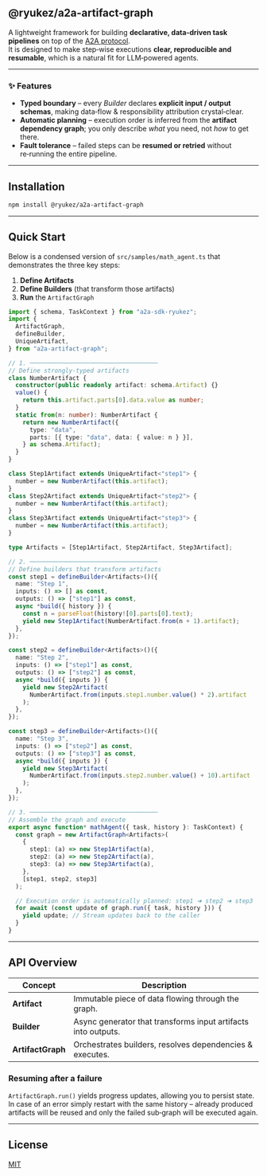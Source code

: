 ## @ryukez/a2a-artifact-graph

A lightweight framework for building **declarative, data‑driven task pipelines** on top of the [A2A protocol](https://github.com/a2a-protocol).  
It is designed to make step‑wise executions **clear, reproducible and resumable**, which is a natural fit for LLM‑powered agents.

---

### ✨ Features

- **Typed boundary** – every _Builder_ declares **explicit input / output schemas**,
  making data‑flow & responsibility attribution crystal‑clear.
- **Automatic planning** – execution order is inferred from the **artifact dependency graph**;
  you only describe _what_ you need, not _how_ to get there.
- **Fault tolerance** – failed steps can be **resumed or retried** without re‑running the entire pipeline.

---

## Installation

```bash
npm install @ryukez/a2a-artifact-graph
```

---

## Quick Start

Below is a condensed version of `src/samples/math_agent.ts` that demonstrates the three key steps:

1. **Define Artifacts**
2. **Define Builders** (that transform those artifacts)
3. **Run** the `ArtifactGraph`

```ts
import { schema, TaskContext } from "a2a-sdk-ryukez";
import {
  ArtifactGraph,
  defineBuilder,
  UniqueArtifact,
} from "a2a-artifact-graph";

// 1. ────────────────────────────────────
// Define strongly‑typed artifacts
class NumberArtifact {
  constructor(public readonly artifact: schema.Artifact) {}
  value() {
    return this.artifact.parts[0].data.value as number;
  }
  static from(n: number): NumberArtifact {
    return new NumberArtifact({
      type: "data",
      parts: [{ type: "data", data: { value: n } }],
    } as schema.Artifact);
  }
}

class Step1Artifact extends UniqueArtifact<"step1"> {
  number = new NumberArtifact(this.artifact);
}
class Step2Artifact extends UniqueArtifact<"step2"> {
  number = new NumberArtifact(this.artifact);
}
class Step3Artifact extends UniqueArtifact<"step3"> {
  number = new NumberArtifact(this.artifact);
}

type Artifacts = [Step1Artifact, Step2Artifact, Step3Artifact];

// 2. ────────────────────────────────────
// Define builders that transform artifacts
const step1 = defineBuilder<Artifacts>()({
  name: "Step 1",
  inputs: () => [] as const,
  outputs: () => ["step1"] as const,
  async *build({ history }) {
    const n = parseFloat(history![0].parts[0].text);
    yield new Step1Artifact(NumberArtifact.from(n + 1).artifact);
  },
});

const step2 = defineBuilder<Artifacts>()({
  name: "Step 2",
  inputs: () => ["step1"] as const,
  outputs: () => ["step2"] as const,
  async *build({ inputs }) {
    yield new Step2Artifact(
      NumberArtifact.from(inputs.step1.number.value() * 2).artifact
    );
  },
});

const step3 = defineBuilder<Artifacts>()({
  name: "Step 3",
  inputs: () => ["step2"] as const,
  outputs: () => ["step3"] as const,
  async *build({ inputs }) {
    yield new Step3Artifact(
      NumberArtifact.from(inputs.step2.number.value() + 10).artifact
    );
  },
});

// 3. ────────────────────────────────────
// Assemble the graph and execute
export async function* mathAgent({ task, history }: TaskContext) {
  const graph = new ArtifactGraph<Artifacts>(
    {
      step1: (a) => new Step1Artifact(a),
      step2: (a) => new Step2Artifact(a),
      step3: (a) => new Step3Artifact(a),
    },
    [step1, step2, step3]
  );

  // Execution order is automatically planned: step1 ➜ step2 ➜ step3
  for await (const update of graph.run({ task, history })) {
    yield update; // Stream updates back to the caller
  }
}
```

---

## API Overview

| Concept           | Description                                                   |
| ----------------- | ------------------------------------------------------------- |
| **Artifact**      | Immutable piece of data flowing through the graph.            |
| **Builder**       | Async generator that transforms input artifacts into outputs. |
| **ArtifactGraph** | Orchestrates builders, resolves dependencies & executes.      |

### Resuming after a failure

`ArtifactGraph.run()` yields progress updates, allowing you to persist state.  
In case of an error simply restart with the same history – already produced artifacts will be reused and only the failed sub‑graph will be executed again.

---

## License

[MIT](LICENSE)
